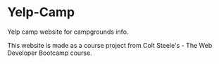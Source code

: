 # Yelp-Camp
Yelp camp website for campgrounds info.

This website is made as a course project from Colt Steele's - The Web Developer Bootcamp course.
